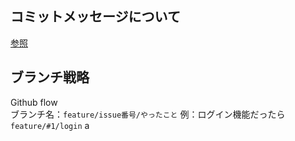 ## コミットメッセージについて

[参照](https://qiita.coitosho/items/9565c6ad2ffc24c09364)

## ブランチ戦略

Github flow  
ブランチ名：`feature/issue番号/やったこと`
例：ログイン機能だったら`feature/#1/login`
a